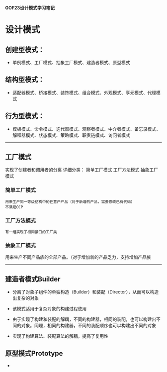 **GOF23设计模式学习笔记**

# 设计模式

## 创建型模式：
* 单例模式、工厂模式、抽象工厂模式、建造者模式、原型模式

## 结构型模式：
* 适配器模式、桥接模式、装饰模式、组合模式、外观模式、享元模式、代理模式

## 行为型模式：
* 模板模式、命令模式、迭代器模式、观察者模式、中介者模式、备忘录模式、解释器模式、状态模式、策略模式、职责链模式、访问者模式


---

## 工厂模式
实现了创建者和调用者的分离
详细分类：
    简单工厂模式
    工厂方法模式
    抽象工厂模式

### 简单工厂模式
    用来生产同一等级结构中的任意产产品（对于新增的产品，需要修改已有代码）
    不满足OCP
### 工厂方法模式
    有一组实现了相同接口的工厂类

### 抽象工厂模式
用来生产不同产品族的全部产品。（对于增加新的产品乏力，支持增加产品族


---
## 建造者模式Builder
* 分离了对象子组件的单独构造（Builder）和装配（Director），从而可以构造出复杂的对象
* 该模式适用于复杂对象的构建过程使用

* 由于实现了构建和装配的解耦，不同的构建器，相同的装配，也可以构建出不同的对象。同理，相同的构建器，不同的装配顺序也可以构建出不同的对象
* 实现了构建算法、装配算法的解耦，提高了复用性

## 原型模式Prototype
* 